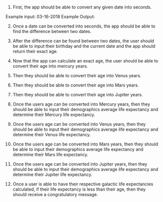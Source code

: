 1. First, the app should be able to convert any given date into seconds.

  Example input: 03-16-2018
  Example Output:


2. Once a date can be converted into seconds, the app should be able to find the difference between two dates.

3. After the difference can be found between two dates, the user should be able to input their birthday and the current date and the app should return their exact age.

4. Now that the app can calculate an exact age, the user should be able to convert their age into mercury years.

5. Then they should be able to convert their age into Venus years.

6. Then they should be able to convert their age into Mars years.

7. Then they should be able to convert their age into Jupiter years.

8. Once the users age can be converted into Mercury years, then they should be able to input their demographics average life expectancy and determine their Mercury life expectancy.

9. Once the users age can be converted into Venus years, then they should be able to input their demographics average life expectancy and determine their Venus life expectancy.

10. Once the users age can be converted into Mars years, then they should be able to input their demographics average life expectancy and determine their Mars life expectancy.

11. Once the users age can be converted into Jupiter years, then they should be able to input their demographics average life expectancy and determine their Jupiter life expectancy.

12. Once a user is able to have their respective galactic life expectancies calculated, if their life expectancy is less than their age, then they should receive a congratulatory message.
